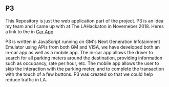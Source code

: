 ## P3

This Repository is just the web application part of the project.
P3 is an idea my team and I came up with at The LAHackaton in Novemeber 2018. 
Heres a link to the in <a href="https://github.com/victorjckim/hackathon-incar">Car App</a>


P3 is written in JavaScript running on GM's Next Generation Infotainment Emulator using APIs from both GM and VISA, we have developed both an in-car app as well as a mobile app. The in-car app allows the driver to search for all parking meters around the destination, providing information such as occupancy, rate per hour, etc. The mobile app allows the user to skip the interaction with the parking meter, and to complete the transaction with the touch of a few buttons. P3 was created so that we could help reduce traffic in LA.
